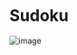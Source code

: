 # Sudoku

![image](https://user-images.githubusercontent.com/62633786/128658369-45e9b666-34dd-4b91-b146-f1a4bbba3915.png)

